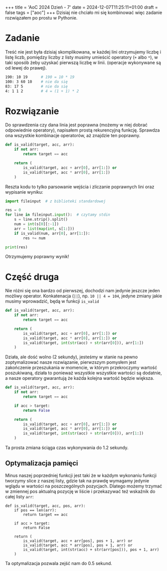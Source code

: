+++
title = 'AoC 2024 Dzień - 7'
date = 2024-12-07T11:25:11+01:00
draft = false
tags = ["aoc"]
+++
Dzisiaj nie chciało mi się kombinować więc zadanie rozwiązałem po prostu w Pythonie.

# Zadanie
Treść nie jest była dzisiaj skomplikowana, w każdej lini otrzymujemy liczbę i listę liczb,
pomiędzy liczby z listy musimy umieścić operatory (`+` albo `*`), w taki sposób żeby uzyskać
pierwszą liczbę w linii. (operacje wykonywane są od lewej do prawej).
```bash
190: 10 19      # 190 = 10 * 19
100: 3 60 10    # nie da się
83: 17 5        # nie da się
4: 1 1 2        # 4 = (1 + 1) * 2
```

# Rozwiązanie
Do sprawdzenia czy dana linia jest poprawna (możemy w niej dobrać odpowiednie operatory),
napisałem prostą rekurencyjną funkcję. Sprawdza ona wszystkie kombinacje operatorów, aż
znajdzie ten poprawny.
```python
def is_valid(target, acc, arr):
    if not arr:
        return target == acc

    return (
        is_valid(target, acc + arr[0], arr[1:]) or
        is_valid(target, acc * arr[0], arr[1:])
    )
```
Reszta kodu to tylko parsowanie wejścia i zliczanie poprawnych lini oraz wypisanie wyniku:

```python
import fileinput  # z biblioteki standardowej

res = 0
for line in fileinput.input():  # czytamy stdin
    s = line.strip().split()
    num = int(s[0][:-1])
    arr = list(map(int, s[1:]))
    if is_valid(num, arr[0], arr[1:]):
        res += num

print(res)
```
Otrzymujemy poprawny wynik!

# Część druga
Nie różni się ona bardzo od pierwszej, dochodzi nam jedynie jeszcze jeden możliwy
operator. Konkatenacja (`||`), np. `10 || 4 = 104`, jedyne zmiany jakie musimy wprowadzić,
będą w funkcji `is_valid`
```python
def is_valid(target, acc, arr):
    if not arr:
        return target == acc

    return (
        is_valid(target, acc + arr[0], arr[1:]) or
        is_valid(target, acc * arr[0], arr[1:]) or
        is_valid(target, int(str(acc) + str(arr[0])), arr[1:])
    )
```
Działa, ale dość wolno (2 sekundy), jesteśmy w stanie na pewno zoptymalizować
nasze rozwiązanie, pierwzszym pomysłem jest zakończenie przeszukania w momencie, w którym
przekroczymy wartość poszukiwaną, działa to ponieważ wszystkie wszystkie wartości są 
dodatnie, a nasze operatory gwarantują że każda kolejna wartość będzie większa.
```python
def is_valid(target, acc, arr):
    if not arr:
        return target == acc

    if acc > target:
        return False

    return (
        is_valid(target, acc + arr[0], arr[1:]) or
        is_valid(target, acc * arr[0], arr[1:]) or
        is_valid(target, int(str(acc) + str(arr[0])), arr[1:])
    )
```
Ta prosta zmiana ściąga czas wykonywania do 1.2 sekundy.

## Optymalizacja pamięci
Minus naszej poprzedniej funkcji jest taki że w każdym wykonaniu funkcji tworzymy slice
z naszej listy, gdzie tak na prawdę wymagamy jedynie wglądu w wartości na poszczególnych
pozycjach. Dlatego możemy trzymać w zmiennej pos aktualną pozycję w liście i przekazywać
też wskaźnik do całej listy `arr`:
```
def is_valid(target, acc, pos, arr):
    if pos == len(arr):
        return target == acc

    if acc > target:
        return False

    return (
        is_valid(target, acc + arr[pos], pos + 1, arr) or
        is_valid(target, acc * arr[pos], pos + 1, arr) or
        is_valid(target, int(str(acc) + str(arr[pos])), pos + 1, arr)
    )
```
Ta optymalizacja pozwala zejść nam do 0.5 sekund.

